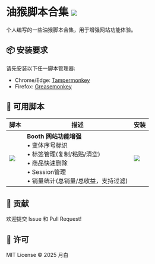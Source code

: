 # 油猴脚本合集 ![](https://img.shields.io/badge/Tampermonkey-v4.0+-green)

个人编写的一些油猴脚本合集，用于增强网站功能体验。

## 📦 安装要求

请先安装以下任一脚本管理器:
- Chrome/Edge: [Tampermonkey](https://www.tampermonkey.net/)
- Firefox: [Greasemonkey](https://addons.mozilla.org/firefox/addon/greasemonkey/)

## 🎯 可用脚本

| 脚本 | 描述 | 安装 |
|------|------|------|
| ![](https://img.shields.io/badge/Booth-Enhancer-fc4c53) | **Booth 网站功能增强**<br>• 变体序号标识<br>• 标签管理(复制/粘贴/清空)<br>• 商品快速删除<br>• Session管理<br>• 销量统计(总销量/总收益，支持过滤) | [![](https://img.shields.io/badge/Install-Userscript-blue)](https://github.com/Yueby/userscripts/raw/refs/heads/main/dist/booth.user.js) |

## 🤝 贡献

欢迎提交 Issue 和 Pull Request!

## 📄 许可

MIT License © 2025 月白

